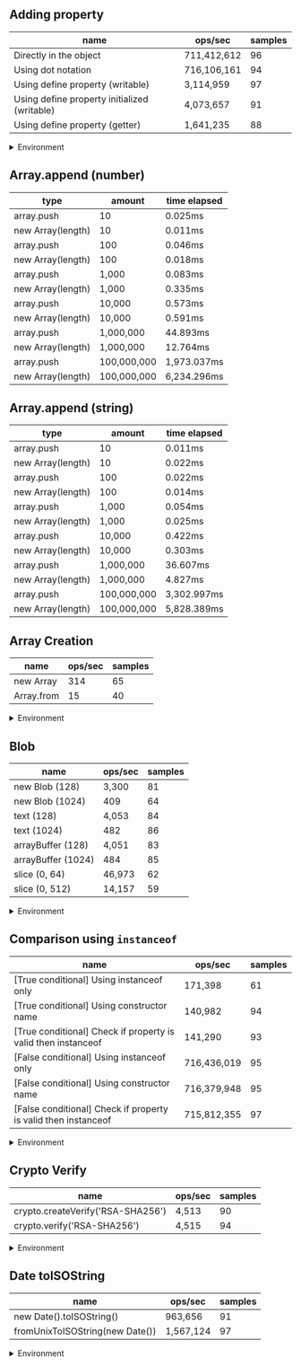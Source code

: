 ## Adding property

|name|ops/sec|samples|
|-|-|-|
|Directly in the object|711,412,612|96|
|Using dot notation|716,106,161|94|
|Using define property (writable)|3,114,959|97|
|Using define property initialized (writable)|4,073,657|91|
|Using define property (getter)|1,641,235|88|


<details>
<summary>Environment</summary>

* __Machine:__ linux x64 | 2 vCPUs | 6.8GB Mem
* __Run:__ Sat Oct 14 2023 01:29:24 GMT+0000 (Coordinated Universal Time)
</details>

<!--
{"environment":{"platform":"linux","arch":"x64","cpus":2,"totalMemory":6.759754180908203},"benchmarks":[{"name":"Directly in the object","hz":711412611.8222791,"cycles":8,"stats":{"deviation":4.5040286943431765e-11,"mean":1.4056540232517189e-9,"moe":9.009933871862355e-12,"rme":0.6409780588127618,"sem":4.596905036664467e-12,"variance":2.0286274479466697e-21}},{"name":"Using dot notation","hz":716106160.5726012,"cycles":6,"stats":{"deviation":2.130050940742992e-11,"mean":1.3964409958439628e-9,"moe":4.30608039995587e-12,"rme":0.3083610702329329,"sem":2.196979795895852e-12,"variance":4.537117010160105e-22}},{"name":"Using define property (writable)","hz":3114958.535576531,"cycles":5,"stats":{"deviation":3.4959592260491013e-9,"mean":3.210315606383875e-7,"moe":6.957233235519602e-10,"rme":0.21671493050978513,"sem":3.54960879363245e-10,"variance":1.2221730910197831e-17}},{"name":"Using define property initialized (writable)","hz":4073656.9358443236,"cycles":4,"stats":{"deviation":4.592429165870841e-9,"mean":2.454796797444937e-7,"moe":9.435780762271704e-10,"rme":0.3843813374733457,"sem":4.81417385830189e-10,"variance":2.1090405643541148e-17}},{"name":"Using define property (getter)","hz":1641235.4865306106,"cycles":4,"stats":{"deviation":4.3945586255913914e-8,"mean":6.092970863760014e-7,"moe":9.181845861019552e-9,"rme":1.5069571258959495,"sem":4.684615235214057e-9,"variance":1.93121455137597e-15}}]}-->

## Array.append (number)

|type|amount|time elapsed|
|-|-|-|
array.push|10|0.025ms
new Array(length)|10|0.011ms
array.push|100|0.046ms
new Array(length)|100|0.018ms
array.push|1,000|0.083ms
new Array(length)|1,000|0.335ms
array.push|10,000|0.573ms
new Array(length)|10,000|0.591ms
array.push|1,000,000|44.893ms
new Array(length)|1,000,000|12.764ms
array.push|100,000,000|1,973.037ms
new Array(length)|100,000,000|6,234.296ms
## Array.append (string)

|type|amount|time elapsed|
|-|-|-|
array.push|10|0.011ms
new Array(length)|10|0.022ms
array.push|100|0.022ms
new Array(length)|100|0.014ms
array.push|1,000|0.054ms
new Array(length)|1,000|0.025ms
array.push|10,000|0.422ms
new Array(length)|10,000|0.303ms
array.push|1,000,000|36.607ms
new Array(length)|1,000,000|4.827ms
array.push|100,000,000|3,302.997ms
new Array(length)|100,000,000|5,828.389ms

## Array Creation

|name|ops/sec|samples|
|-|-|-|
|new Array|314|65|
|Array.from|15|40|


<details>
<summary>Environment</summary>

* __Machine:__ linux x64 | 2 vCPUs | 6.8GB Mem
* __Run:__ Sat Oct 14 2023 01:32:19 GMT+0000 (Coordinated Universal Time)
</details>

<!--
{"environment":{"platform":"linux","arch":"x64","cpus":2,"totalMemory":6.759757995605469},"benchmarks":[{"name":"new Array","hz":314.0204488300596,"cycles":2,"stats":{"deviation":0.0004251891323257915,"mean":0.003184505989102564,"moe":0.00010336691350936096,"rme":3.245932457438748,"sem":0.000052738221178245385,"variance":1.8078579824795947e-7}},{"name":"Array.from","hz":14.656660136816786,"cycles":1,"stats":{"deviation":0.0003608594937511669,"mean":0.0682283679,"moe":0.00011183151572380063,"rme":0.16390765185488282,"sem":0.0000570568957774493,"variance":1.3021957423034847e-7}}]}-->

## Blob

|name|ops/sec|samples|
|-|-|-|
|new Blob (128)|3,300|81|
|new Blob (1024)|409|64|
|text (128)|4,053|84|
|text (1024)|482|86|
|arrayBuffer (128)|4,051|83|
|arrayBuffer (1024)|484|85|
|slice (0, 64)|46,973|62|
|slice (0, 512)|14,157|59|


<details>
<summary>Environment</summary>

* __Machine:__ linux x64 | 2 vCPUs | 6.8GB Mem
* __Run:__ Sat Oct 14 2023 01:34:23 GMT+0000 (Coordinated Universal Time)
</details>

<!--
{"environment":{"platform":"linux","arch":"x64","cpus":2,"totalMemory":6.759757995605469},"benchmarks":[{"name":"new Blob (128)","hz":3299.7484036156493,"cycles":5,"stats":{"deviation":0.000038157643250203924,"mean":0.00030305340822478017,"moe":0.000008309886752266632,"rme":2.742053554501865,"sem":0.000004239738138911547,"variance":1.4560057384098328e-9}},{"name":"new Blob (1024)","hz":409.4829272750569,"cycles":2,"stats":{"deviation":0.0003372766177657548,"mean":0.002442104257324219,"moe":0.00008263277135260992,"rme":3.3836709102317175,"sem":0.00004215957722071935,"variance":1.1375551689150705e-7}},{"name":"text (128)","hz":4053.347590592856,"cycles":4,"stats":{"deviation":0.00000627164389047493,"mean":0.00024670965853528903,"moe":0.0000013412132001290726,"rme":0.543640329321451,"sem":6.842924490454452e-7,"variance":3.9333517088931515e-11}},{"name":"text (1024)","hz":482.3169966265939,"cycles":2,"stats":{"deviation":0.00008310524533592513,"mean":0.002073325234221825,"moe":0.000017564479381756848,"rme":0.8471646942718696,"sem":0.000008961469072324922,"variance":6.906481802344306e-9}},{"name":"arrayBuffer (128)","hz":4050.745304814223,"cycles":3,"stats":{"deviation":0.00000489100298203608,"mean":0.0002468681501183305,"moe":0.0000010522403529438957,"rme":0.4262357669223546,"sem":5.368573229305591e-7,"variance":2.3921910170285825e-11}},{"name":"arrayBuffer (1024)","hz":484.2776124184398,"cycles":2,"stats":{"deviation":0.00007199184948036644,"mean":0.0020649313004705875,"moe":0.000015304880369647924,"rme":0.7411810923762945,"sem":0.000007808612433493839,"variance":5.182826391603738e-9}},{"name":"slice (0, 64)","hz":46973.17051969101,"cycles":3,"stats":{"deviation":0.000014938896610694334,"mean":0.000021288748213851204,"moe":0.0000037185938629297557,"rme":17.46741436168759,"sem":0.0000018972417668008958,"variance":2.2317063194501464e-10}},{"name":"slice (0, 512)","hz":14157.44073155247,"cycles":4,"stats":{"deviation":0.00011258980688750642,"mean":0.0000706342353085975,"moe":0.000028729570918602418,"rme":40.67371975230472,"sem":0.000014657944346225725,"variance":1.267646461496599e-8}}]}-->

## Comparison using `instanceof`

|name|ops/sec|samples|
|-|-|-|
|[True conditional] Using instanceof only|171,398|61|
|[True conditional] Using constructor name|140,982|94|
|[True conditional] Check if property is valid then instanceof |141,290|93|
|[False conditional] Using instanceof only|716,436,019|95|
|[False conditional] Using constructor name|716,379,948|95|
|[False conditional] Check if property is valid then instanceof |715,812,355|97|


<details>
<summary>Environment</summary>

* __Machine:__ linux x64 | 2 vCPUs | 6.8GB Mem
* __Run:__ Sat Oct 14 2023 01:38:43 GMT+0000 (Coordinated Universal Time)
</details>

<!--
{"environment":{"platform":"linux","arch":"x64","cpus":2,"totalMemory":6.759757995605469},"benchmarks":[{"name":"[True conditional] Using instanceof only","hz":171398.32531488896,"cycles":3,"stats":{"deviation":0.00000108489059124653,"mean":0.000005834362722989409,"moe":2.7225577248865055e-7,"rme":4.666418346186612,"sem":1.389060063717605e-7,"variance":1.1769875949752456e-12}},{"name":"[True conditional] Using constructor name","hz":140981.70666410544,"cycles":3,"stats":{"deviation":3.585299852579765e-7,"mean":0.000007093118842592395,"moe":7.247990706632206e-8,"rme":1.021834099706584,"sem":3.697954442159289e-8,"variance":1.2854375032908484e-13}},{"name":"[True conditional] Check if property is valid then instanceof ","hz":141290.46448648776,"cycles":3,"stats":{"deviation":5.401021305469617e-7,"mean":0.0000070776184623247135,"moe":1.0977172464124431e-7,"rme":1.5509697962044242,"sem":5.600598195981853e-8,"variance":2.917103114213673e-13}},{"name":"[False conditional] Using instanceof only","hz":716436018.8204552,"cycles":7,"stats":{"deviation":2.43038089150066e-11,"mean":1.395798052764581e-9,"moe":4.887295636722146e-12,"rme":0.35014346287717957,"sem":2.493518182001095e-12,"variance":5.906751277771542e-22}},{"name":"[False conditional] Using constructor name","hz":716379948.2313871,"cycles":6,"stats":{"deviation":3.733786741533361e-11,"mean":1.3959073009634338e-9,"moe":7.508337361506958e-12,"rme":0.5378822330340144,"sem":3.830784368115795e-12,"variance":1.3941163431250313e-21}},{"name":"[False conditional] Check if property is valid then instanceof ","hz":715812355.1508965,"cycles":7,"stats":{"deviation":3.443945755420742e-11,"mean":1.3970141655199502e-9,"moe":6.853722346761524e-12,"rme":0.4905979134585696,"sem":3.4967971156946553e-12,"variance":1.1860762366280543e-21}}]}-->

## Crypto Verify

|name|ops/sec|samples|
|-|-|-|
|crypto.createVerify('RSA-SHA256')|4,513|90|
|crypto.verify('RSA-SHA256')|4,515|94|


<details>
<summary>Environment</summary>

* __Machine:__ linux x64 | 2 vCPUs | 6.8GB Mem
* __Run:__ Sat Oct 14 2023 01:40:19 GMT+0000 (Coordinated Universal Time)
</details>

<!--
{"environment":{"platform":"linux","arch":"x64","cpus":2,"totalMemory":6.759754180908203},"benchmarks":[{"name":"crypto.createVerify('RSA-SHA256')","hz":4512.787787125109,"cycles":4,"stats":{"deviation":0.000008055563645276687,"mean":0.00022159251601703485,"moe":0.0000016642966917608375,"rme":0.751061778473103,"sem":8.491309651841007e-7,"variance":6.489210564310343e-11}},{"name":"crypto.verify('RSA-SHA256')","hz":4515.332713362354,"cycles":4,"stats":{"deviation":0.000008275234476338798,"mean":0.00022146762231732586,"moe":0.0000016729095207071428,"rme":0.7553743085344299,"sem":8.535252656669096e-7,"variance":6.847950563838626e-11}}]}-->

## Date toISOString

|name|ops/sec|samples|
|-|-|-|
|new Date().toISOString()|963,656|91|
|fromUnixToISOString(new Date())|1,567,124|97|


<details>
<summary>Environment</summary>

* __Machine:__ linux x64 | 2 vCPUs | 6.8GB Mem
* __Run:__ Sat Oct 14 2023 01:42:07 GMT+0000 (Coordinated Universal Time)
</details>

<!--
{"environment":{"platform":"linux","arch":"x64","cpus":2,"totalMemory":6.759757995605469},"benchmarks":[{"name":"new Date().toISOString()","hz":963655.8655835451,"cycles":7,"stats":{"deviation":8.738835253450707e-8,"mean":0.0000010377148479187087,"moe":1.7955145434134502e-8,"rme":1.730258121500932,"sem":9.160788486803318e-9,"variance":7.636724158695288e-15}},{"name":"fromUnixToISOString(new Date())","hz":1567123.6110113605,"cycles":6,"stats":{"deviation":2.4693365386215434e-8,"mean":6.381117564520893e-7,"moe":4.91417351443087e-9,"rme":0.7701117343071293,"sem":2.507231384913709e-9,"variance":6.097622940971425e-16}}]}-->
